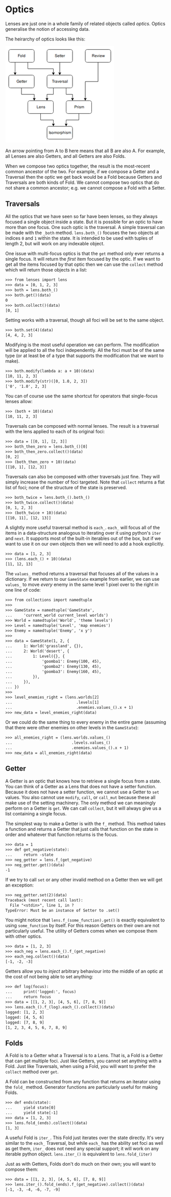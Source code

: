 # Optics

Lenses are just one in a whole family of related objects called
_optics_. Optics generalise the notion of accessing data.

The heirarchy of optics looks like this:

![Optics family](optics_family.png)

An arrow pointing from A to B here means that all B are also A. For
example, all Lenses are also Getters, and all Getters are also Folds.

When we compose two optics together, the result is the most-recent
common ancestor of the two. For example, if we compose a Getter and a
Traversal then the optic we get back would be a Fold because Getters and
Traversals are both kinds of Fold. We cannot compose two optics that do
not share a common ancestor; e.g. we cannot compose a Fold with a Setter.


## Traversals

All the optics that we have seen so far have been lenses, so they always
focused a single object inside a state. But it is possible for an optic
to have more than one focus. One such optic is the traversal. A simple
traversal can be made with the `_both` method. `lens.both_()` focuses
the two objects at indices `0` and `1` within the state. It is intended
to be used with tuples of length 2, but will work on any indexable object.

One issue with multi-focus optics is that the `get` method only ever
returns a single focus. It will return the _first_ item focused by the
optic. If we want to get all the items focused by that optic then we
can use the `collect` method which will return those objects in a list:

	>>> from lenses import lens
	>>> data = [0, 1, 2, 3]
	>>> both = lens.both_()
	>>> both.get()(data)
	0
	>>> both.collect()(data)
	[0, 1]

Setting works with a traversal, though all foci will be set to the same
object.

	>>> both.set(4)(data)
	[4, 4, 2, 3]

Modifying is the most useful operation we can perform. The modification
will be applied to all the foci independently. All the foci must be of
the same type (or at least be of a type that supports the modification
that we want to make).

	>>> both.modify(lambda a: a + 10)(data)
	[10, 11, 2, 3]
	>>> both.modify(str)([0, 1.0, 2, 3])
	['0', '1.0', 2, 3]

You can of course use the same shortcut for operators that single-focus
lenses allow:

	>>> (both + 10)(data)
	[10, 11, 2, 3]

Traversals can be composed with normal lenses. The result is a traversal
with the lens applied to each of its original foci:

	>>> data = [[0, 1], [2, 3]]
	>>> both_then_zero = lens.both_()[0]
	>>> both_then_zero.collect()(data)
	[0, 2]
	>>> (both_then_zero + 10)(data)
	[[10, 1], [12, 3]]

Traversals can also be composed with other traversals just fine. They
will simply increase the number of foci targeted. Note that `collect`
returns a flat list of foci; none of the structure of the state is
preserved.

	>>> both_twice = lens.both_().both_()
	>>> both_twice.collect()(data)
	[0, 1, 2, 3]
	>>> (both_twice + 10)(data)
	[[10, 11], [12, 13]]

A slightly more useful traversal method is `each_`. `each_` will focus
all of the items in a data-structure analogous to iterating over it
using python's `iter` and `next`. It supports most of the built-in
iterables out of the box, but if we want to use it on our own objects
then we will need to add a hook explicitly.

	>>> data = [1, 2, 3]
	>>> (lens.each_() + 10)(data)
	[11, 12, 13]

The `values_` method returns a traversal that focuses all of the values
in a dictionary. If we return to our `GameState` example from earlier,
we can use `values_` to move _every_ enemy in the same level 1 pixel
over to the right in one line of code:

	>>> from collections import namedtuple
	>>>
	>>> GameState = namedtuple('GameState',
	...     'current_world current_level worlds')
	>>> World = namedtuple('World', 'theme levels')
	>>> Level = namedtuple('Level', 'map enemies')
	>>> Enemy = namedtuple('Enemy', 'x y')
	>>>
	>>> data = GameState(1, 2, {
	...     1: World('grassland', {}),
	...     2: World('desert', {
	...         1: Level({}, {
	...             'goomba1': Enemy(100, 45),
	...             'goomba2': Enemy(130, 45),
	...             'goomba3': Enemy(160, 45),
	...         }),
	...     }),
	... })
	>>>
	>>> level_enemies_right = (lens.worlds[2]
	...                            .levels[1]
	...                            .enemies.values_().x + 1)
	>>> new_data = level_enemies_right(data)

Or we could do the same thing to every enemy in the entire game
(assuming that there were other enemies on other levels in the
`GameState`):

	>>> all_enemies_right = (lens.worlds.values_()
	...                          .levels.values_()
	...                          .enemies.values_().x + 1)
	>>> new_data = all_enemies_right(data)


## Getter

A Getter is an optic that knows how to retrieve a single focus from a
state. You can think of a Getter as a Lens that does not have a setter
function. Because it does not have a setter function, we cannot use
a Getter to `set` values. You also cannot use `modify`, `call`, or
`call_mut` because these all make use of the setting machinery. The
only method we can meaningly perform on a Getter is `get`. We can call
`collect`, but it will always give us a list containing a single focus.

The simplest way to make a Getter is with the `f_` method. This method
takes a function and returns a Getter that just calls that function on
the state in order and whatever that function returns is the focus.

	>>> data = 1
	>>> def get_negative(state):
	...     return -state
	>>> neg_getter = lens.f_(get_negative)
	>>> neg_getter.get()(data)
	-1

If we try to call `set` or any other invalid method on a Getter then
we will get an exception:

	>>> neg_getter.set(2)(data)
	Traceback (most recent call last):
	  File "<stdin>", line 1, in ?
	TypeError: Must be an instance of Setter to .set()

You might notice that `lens.f_(some_function).get()` is exactly equivalent
to using `some_function` by itself. For this reason Getters on their
own are not particularly useful. The utility of Getters comes when we
compose them with other optics.

	>>> data = [1, 2, 3]
	>>> each_neg = lens.each_().f_(get_negative)
	>>> each_neg.collect()(data)
	[-1, -2, -3]

Getters allow you to _inject_ arbitrary behaviour into the middle of an
optic at the cost of not being able to set anything:

	>>> def log(focus):
	...     print('logged:', focus)
	...     return focus
	>>> data = [[1, 2, 3], [4, 5, 6], [7, 8, 9]]
	>>> lens.each_().f_(log).each_().collect()(data)
	logged: [1, 2, 3]
	logged: [4, 5, 6]
	logged: [7, 8, 9]
	[1, 2, 3, 4, 5, 6, 7, 8, 9]


## Folds

A Fold is to a Getter what a Traversal is to a Lens. That is, a Fold is
a Getter that can get multiple foci. Just like Getters, you cannot set
anything with a Fold. Just like Traversals, when using a Fold, you will
want to prefer the `collect` method over `get`.

A Fold can be constructed from any function that returns an iterator
using the `fold_` method. Generator functions are particularly useful
for making Folds.

	>>> def ends(state):
	...     yield state[0]
	...     yield state[-1]
	>>> data = [1, 2, 3]
	>>> lens.fold_(ends).collect()(data)
	[1, 3]

A useful Fold is `iter_`. This Fold just iterates over the state directly.
It's very similar to the `each_` Traversal, but while `each_` has the
ability set foci as well as get them, `iter_` does not need any special
support; it will work on any iterable python object. `lens.iter_()`
is equivalent to `lens.fold_(iter)`

Just as with Getters, Folds don't do much on their own; you will want
to compose them:

	>>> data = [[1, 2, 3], [4, 5, 6], [7, 8, 9]]
	>>> lens.iter_().fold_(ends).f_(get_negative).collect()(data)
	[-1, -3, -4, -6, -7, -9]
